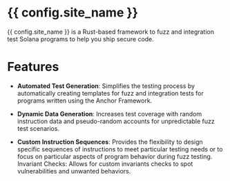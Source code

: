 # {{ config.site_name }}

{{ config.site_name }} is a Rust-based framework to fuzz and integration test Solana programs to help you ship secure code.

# Features

- **Automated Test Generation**: Simplifies the testing process by automatically creating templates for fuzz and integration tests for programs written using the Anchor Framework.

- **Dynamic Data Generation**: Increases test coverage with random instruction data and pseudo-random accounts for unpredictable fuzz test scenarios.

- **Custom Instruction Sequences**: Provides the flexibility to design specific sequences of instructions to meet particular testing needs or to focus on particular aspects of program behavior during fuzz testing.
Invariant Checks: Allows for custom invariants checks to spot vulnerabilities and unwanted behaviors.
